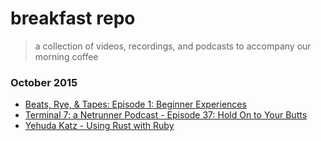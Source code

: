# breakfast repo
> a collection of videos, recordings, and podcasts to accompany our morning coffee

### October 2015

- [Beats, Rye, & Tapes: Episode 1: Beginner Experiences](http://beatsryetypes.com/episodes/2015/02/01/episode-1-first-experiences.html)
- [Terminal 7: a Netrunner Podcast - Episode 37: Hold On to Your Butts](https://www.idlethumbs.net/terminal7/episodes/hold-on-to-your-butts)
- [Yehuda Katz - Using Rust with Ruby](https://engineering.intercom.io/yehuda-on-rust-with-ruby/)
